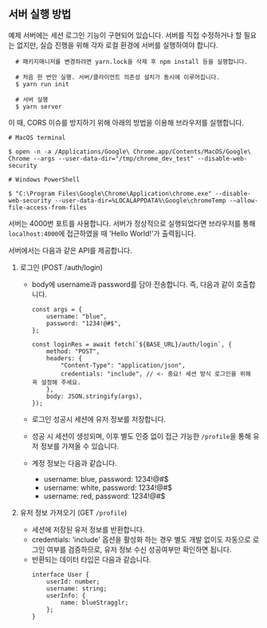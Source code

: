 ## 서버 실행 방법

예제 서버에는 세션 로그인 기능이 구현되어 있습니다.
서버를 직접 수정하거나 할 필요는 없지만, 실습 진행을 위해 각자 로컬 환경에 서버를 실행하여야 합니다.

```shell
  # 패키지매니저를 변경하려면 yarn.lock을 삭제 후 npm install 등을 실행합니다.

  # 처음 한 번만 실행. 서버/클라이언트 의존성 설치가 동시에 이루어집니다.
  $ yarn run init

  # 서버 실행
  $ yarn server
```

이 때, CORS 이슈를 방지하기 위해 아래의 방법을 이용해 브라우저를 실행합니다.

```
# MacOS terminal

$ open -n -a /Applications/Google\ Chrome.app/Contents/MacOS/Google\ Chrome --args --user-data-dir="/tmp/chrome_dev_test" --disable-web-security
```

```
# Windows PowerShell

$ "C:\Program Files\Google\Chrome\Application\chrome.exe" --disable-web-security --user-data-dir=%LOCALAPPDATA%\Google\chromeTemp -–allow-file-access-from-files
```

서버는 4000번 포트를 사용합니다. 서버가 정상적으로 실행되었다면 브라우저를 통해 `localhost:4000`에 접근하였을 때 'Hello World!'가 출력됩니다.

서버에서는 다음과 같은 API를 제공합니다.

1. 로그인 (POST /auth/login)

    - body에 username과 password를 담아 전송합니다. 즉, 다음과 같이 호출합니다.

        ```tsx
        const args = {
            username: "blue",
            password: "1234!@#$",
        };

        const loginRes = await fetch(`${BASE_URL}/auth/login`, {
            method: "POST",
            headers: {
                "Content-Type": "application/json",
                credentials: "include", // <- 중요! 세션 방식 로그인을 위해 꼭 설정해 주세요.
            },
            body: JSON.stringify(args),
        });
        ```

    - 로그인 성공시 세션에 유저 정보를 저장합니다.
    - 성공 시 세션이 생성되며, 이후 별도 인증 없이 접근 가능한 `/profile`을 통해 유저 정보를 가져올 수 있습니다.
    - 계정 정보는 다음과 같습니다.
        - username: blue, password: 1234!@#$
        - username: white, password: 1234!@#$
        - username: red, password: 1234!@#$

2. 유저 정보 가져오기 (GET `/profile`)
    - 세션에 저장된 유저 정보를 반환합니다.
    - credentials: 'include' 옵션을 활성화 하는 경우 별도 개발 없이도 자동으로 로그인 여부를 검증하므로, 유저 정보 수신 성공여부만 확인하면 됩니다.
    - 반환되는 데이터 타입은 다음과 같습니다.
        ```tsx
        interface User {
            userId: number;
            username: string;
            userInfo: {
                name: blueStragglr;
            };
        }
        ```
